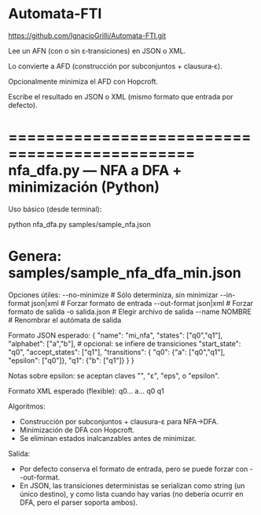 # Automata-FTI

https://github.com/IgnacioGrilli/Automata-FTI.git


Lee un AFN (con o sin ε‑transiciones) en JSON o XML.

Lo convierte a AFD (construcción por subconjuntos + clausura‑ε).

Opcionalmente minimiza el AFD con Hopcroft.

Escribe el resultado en JSON o XML (mismo formato que entrada por defecto).


==============================================
nfa_dfa.py — NFA a DFA + minimización (Python)
==============================================

Uso básico (desde terminal):

  python nfa_dfa.py samples/sample_nfa.json
  # Genera: samples/sample_nfa_dfa_min.json

Opciones útiles:
  --no-minimize            # Sólo determiniza, sin minimizar
  --in-format json|xml     # Forzar formato de entrada
  --out-format json|xml    # Forzar formato de salida
  -o salida.json           # Elegir archivo de salida
  --name NOMBRE            # Renombrar el autómata de salida

Formato JSON esperado:
{
  "name": "mi_nfa",
  "states": ["q0","q1"],
  "alphabet": ["a","b"],               # opcional: se infiere de transiciones
  "start_state": "q0",
  "accept_states": ["q1"],
  "transitions": {
    "q0": {"a": ["q0","q1"], "epsilon": ["q0"]},
    "q1": {"b": ["q1"]}
  }
}

Notas sobre epsilon: se aceptan claves "", "ε", "eps", o "epsilon".

Formato XML esperado (flexible):
<automaton name="mi_nfa">
  <states><state>q0</state>...</states>
  <alphabet><symbol>a</symbol>...</alphabet>  <!-- opcional -->
  <start>q0</start>
  <accept><state>q1</state></accept>
  <transitions>
    <t from="q0" symbol="a" to="q1"/>
    <!-- o bien con subetiquetas <from>, <symbol>, <to> -->
  </transitions>
</automaton>

Algoritmos:
- Construcción por subconjuntos + clausura-ε para NFA→DFA.
- Minimización de DFA con Hopcroft.
- Se eliminan estados inalcanzables antes de minimizar.

Salida:
- Por defecto conserva el formato de entrada, pero se puede forzar con --out-format.
- En JSON, las transiciones deterministas se serializan como string (un único destino),
  y como lista cuando hay varias (no debería ocurrir en DFA, pero el parser soporta ambos).

